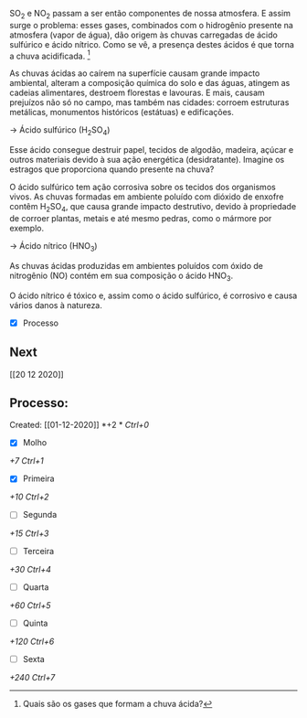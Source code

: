 SO<sub>2</sub> e NO<sub>2</sub> passam a ser então componentes de nossa atmosfera. E assim surge o problema: esses gases, combinados com o hidrogênio presente na atmosfera (vapor de água), dão origem às chuvas carregadas de ácido sulfúrico e ácido nítrico. Como se vê, a presença destes ácidos é que torna a chuva acidificada. [^1]

[^1]: Quais são os gases que formam a chuva ácida?

As chuvas ácidas ao caírem na superfície causam grande impacto ambiental, alteram a composição química do solo e das águas, atingem as cadeias alimentares, destroem florestas e lavouras. E mais, causam prejuízos não só no campo, mas também nas cidades: corroem estruturas metálicas, monumentos históricos (estátuas) e edificações.

→ Ácido sulfúrico (H<sub>2</sub>SO<sub>4</sub>)

Esse ácido consegue destruir papel, tecidos de algodão, madeira, açúcar e outros materiais devido à sua ação energética (desidratante). Imagine os estragos que proporciona quando presente na chuva?

O ácido sulfúrico tem ação corrosiva sobre os tecidos dos organismos vivos. As chuvas formadas em ambiente poluído com dióxido de enxofre contêm H<sub>2</sub>SO<sub>4</sub>, que causa grande impacto destrutivo, devido à propriedade de corroer plantas, metais e até mesmo pedras, como o mármore por exemplo. 

→ Ácido nítrico (HNO<sub>3</sub>)

As chuvas ácidas produzidas em ambientes poluídos com óxido de nitrogênio (NO) contém em sua composição o ácido HNO<sub>3</sub>.

O ácido nítrico é tóxico e, assim como o ácido sulfúrico, é corrosivo e causa vários danos à natureza.

- [x] Processo 

## Next
[[20 12 2020]]
## Processo:
Created: [[01-12-2020]]
*+2 *  *Ctrl+0*
- [x] Molho  

*+7*  *Ctrl+1*

- [x] Primeira 

*+10*  *Ctrl+2*

- [ ] Segunda

*+15*  *Ctrl+3*

- [ ] Terceira 

*+30*  *Ctrl+4*

- [ ] Quarta 

*+60*  *Ctrl+5*

- [ ] Quinta 

*+120*  *Ctrl+6*

- [ ] Sexta 

*+240*  *Ctrl+7*
